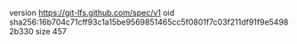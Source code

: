 version https://git-lfs.github.com/spec/v1
oid sha256:16b704c71cff93c1a15be9569851465cc5f0801f7c03f211df91f9e54982b330
size 457
